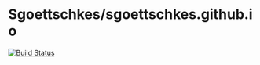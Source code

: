 Sgoettschkes/sgoettschkes.github.io
===================================

[![Build Status](https://travis-ci.org/Sgoettschkes/sgoettschkes.github.io.svg?branch=source)](https://travis-ci.org/Sgoettschkes/sgoettschkes.github.io)

